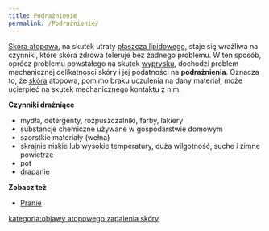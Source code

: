 ```yaml
---
title: Podrażnienie
permalink: /Podrażnienie/
---
```


[Skóra atopowa](/Skóra_atopowa "wikilink"), na skutek utraty [płaszcza lipidowego](/Płaszcz_lipidowy "wikilink"), staje się wrażliwa na czynniki, które skóra zdrowa toleruje bez żadnego problemu. W ten sposób, oprócz problemu powstałego na skutek [wyprysku](/Wyprysk "wikilink"), dochodzi problem mechanicznej delikatności skóry i jej podatności na **podrażnienia**. Oznacza to, że [skóra](/skóra "wikilink") atopowa, pomimo braku uczulenia na dany materiał, może ucierpieć na skutek mechanicznego kontaktu z nim.

**Czynniki drażniące**

-   mydła, detergenty, rozpuszczalniki, farby, lakiery
-   substancje chemiczne używane w gospodarstwie domowym
-   szorstkie materiały (wełna)
-   skrajnie niskie lub wysokie temperatury, duża wilgotność, suche i zimne powietrze
-   pot
-   [drapanie](/Efekt_błędnego_koła "wikilink")

**Zobacz też**

-   [Pranie](/Pranie "wikilink")

[kategoria:objawy atopowego zapalenia skóry](/kategoria:objawy_atopowego_zapalenia_skóry "wikilink")